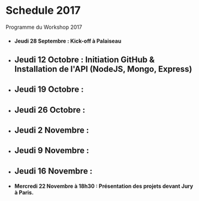 # Schedule 2017
Programme du Workshop 2017

* #### Jeudi 28 Septembre : Kick-off à Palaiseau

* ## Jeudi 12 Octobre : Initiation GitHub & Installation de l'API (NodeJS, Mongo, Express)

* ## Jeudi 19 Octobre :

* ## Jeudi 26 Octobre :

* ## Jeudi 2 Novembre :

* ## Jeudi 9 Novembre :

* ## Jeudi 16 Novembre :

* #### Mercredi 22 Novembre à 18h30 : Présentation des projets devant Jury à Paris.
